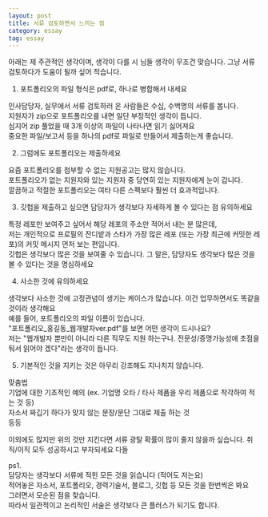 ```yaml
---
layout: post
title: 서류 검토하면서 느끼는 점
category: essay
tag: essay
---
```


아래는 제 주관적인 생각이며, 생각이 다를 시 님들 생각이 무조건 맞습니다. 그냥 서류 검토하다가 도움이 될까 싶어 적습니다.

1. 포트폴리오의 파일 형식은 pdf로, 하나로 병합해서 내세요

인사담당자, 실무에서 서류 검토하러 온 사람들은 수십, 수백명의 서류를 봅니다.  
지원자가 zip으로 포트폴리오를 내면 일단 부정적인 생각이 듭니다.  
심지어 zip 풀었을 때 3개 이상의 파일이 나타나면 읽기 싫어져요  
중요한 파일/보고서 등을 하나의 pdf로 파일로 만들어서 제출하는게 좋습니다. 

2. 그럼에도 포트폴리오는 제출하세요

요즘 포트폴리오를 첨부할 수 없는 지원공고는 많지 않습니다.  
포트폴리오가 없는 지원자와 있는 지원자 중 당연히 있는 지원자에게 눈이 갑니다.  
깔끔하고 적절한 포트폴리오는 여타 다른 스펙보다 훨씬 더 효과적입니다.  

3. 깃헙을 제출하고 싶으면 담당자가 생각보다 자세하게 볼 수 있다는 점 유의하세요

특정 레포만 보여주고 싶어서 해당 레포의 주소만 적어서 내는 분 많은데,  
저는 개인적으로 프로필의 잔디밭과 스타가 가장 많은 레포 (또는 가장 최근에 커밋한 레포)의 커밋 메시지 먼저 보는 편입니다.  
깃헙은 생각보다 많은 것을 보여줄 수 있습니다. 그 말은, 담당자도 생각보다 많은 것을 볼 수 있다는 것을 명심하세요  

4. 사소한 것에 유의하세요

생각보다 사소한 것에 고정관념이 생기는 케이스가 많습니다. 이건 업무하면서도 똑같을 것이라 생각해요  
예를 들어, 포트폴리오의 파일 이름이 있습니다.  
"포트폴리오_홍길동_웹개발자ver.pdf"를 보면 어떤 생각이 드시나요?  
저는 "웹개발자 뿐만이 아니라 다른 직무도 지원 하는구나. 전문성/증명가능성에 초점을 둬서 읽어야 겠다"라는 생각이 듭니다.  

5. 기본적인 것을 지키는 것은 아무리 강조해도 지나치지 않습니다.

맞춤법  
기업에 대한 기초적인 예의 (ex. 기업명 오타 / 타사 제품을 우리 제품으로 착각하여 적는 것 등)  
자소서 짜깁기 하다가 맞지 않는 문장/문단 그대로 제출 하는 것  
등등

이외에도 많지만 위의 것만 지킨다면 서류 광탈 확률이 많이 줄지 않을까 싶습니다.
취직/이직 모두 성공하시고 부자되세요 다들


ps1.  
담당자는 생각보다 서류에 적힌 모든 것을 읽습니다 (적어도 저는요)  
적어놓은 자소서, 포트폴리오, 경력기술서, 블로그, 깃헙 등 모든 것을 한번씩은 봐요  
그러면서 모순된 점을 찾습니다.  
따라서 일관적이고 논리적인 서술은 생각보다 큰 플러스가 되기도 합니다.

